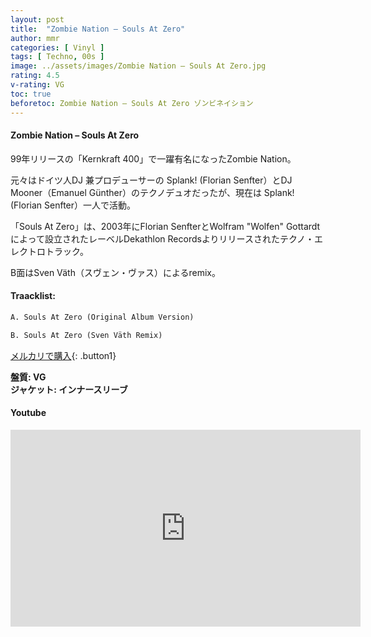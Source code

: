 ```yaml
---
layout: post
title:  "Zombie Nation – Souls At Zero"
author: mmr
categories: [ Vinyl ]
tags: [ Techno, 00s ]
image: ../assets/images/Zombie Nation – Souls At Zero.jpg
rating: 4.5
v-rating: VG
toc: true
beforetoc: Zombie Nation – Souls At Zero ゾンビネイション
---
```


#### Zombie Nation – Souls At Zero

99年リリースの「Kernkraft 400」で一躍有名になったZombie Nation。

元々はドイツ人DJ 兼プロデューサーの Splank! (Florian Senfter）とDJ Mooner（Emanuel Günther）のテクノデュオだったが、現在は Splank! (Florian Senfter）一人で活動。

「Souls At Zero」は、2003年にFlorian SenfterとWolfram "Wolfen" Gottardt によって設立されたレーベルDekathlon Recordsよりリリースされたテクノ・エレクトロトラック。

B面はSven Väth（スヴェン・ヴァス）によるremix。

#### Traacklist:
```md
A. Souls At Zero (Original Album Version)

B. Souls At Zero (Sven Väth Remix)
```


[メルカリで購入](https://jp.mercari.com/item/m23525284617?afid=6142608987){: .button1}


<div class="mt-4 mb-4 d-flex align-items-center">
<strong class="mr-1">盤質: VG</strong>
</div>
<div class="mt-4 mb-4 d-flex align-items-center">
<strong class="mr-1">ジャケット: インナースリーブ</strong>
</div>

#### Youtube 
<iframe width="560" height="315" src="https://www.youtube.com/embed/NIDMcVvQjiI?si=8z3Zpy3DnS3B0Xeh" title="YouTube video player" frameborder="0" allow="accelerometer; autoplay; clipboard-write; encrypted-media; gyroscope; picture-in-picture; web-share" referrerpolicy="strict-origin-when-cross-origin" allowfullscreen></iframe>